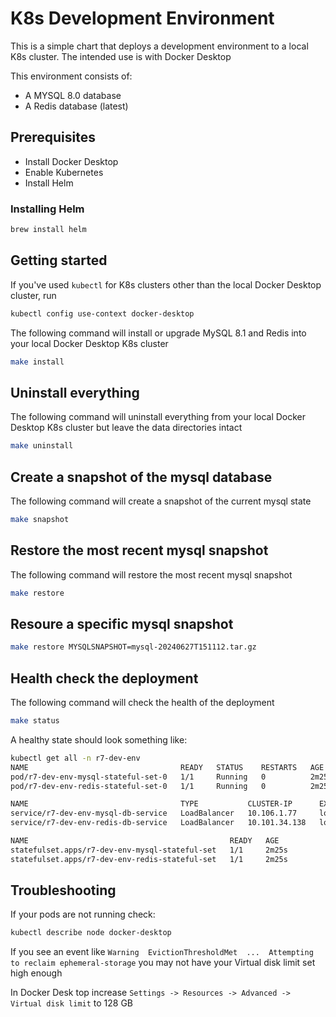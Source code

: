 # K8s Development Environment

This is a simple chart that deploys a development environment to a local K8s cluster. 
The intended use is with Docker Desktop

This environment consists of:

* A MYSQL 8.0 database
* A Redis database (latest)

## Prerequisites

* Install Docker Desktop
* Enable Kubernetes
* Install Helm

### Installing Helm

```bash
brew install helm
```

## Getting started

If you've used `kubectl` for K8s clusters other than the local Docker Desktop cluster, run

```bash
kubectl config use-context docker-desktop
```

The following command will install or upgrade MySQL 8.1 and Redis into your local Docker Desktop K8s cluster
```bash
make install
```

## Uninstall everything

The following command will uninstall everything from your local Docker Desktop K8s cluster but leave the data directories intact

```bash
make uninstall
```

## Create a snapshot of the mysql database

The following command will create a snapshot of the current mysql state

```bash
make snapshot
```

## Restore the most recent mysql snapshot

The following command will restore the most recent mysql snapshot

```bash
make restore
```

## Resoure a specific mysql snapshot

```bash
make restore MYSQLSNAPSHOT=mysql-20240627T151112.tar.gz
```

## Health check the deployment

The following command will check the health of the deployment

```bash
make status 
```

A healthy state should look something like:

```bash
kubectl get all -n r7-dev-env
NAME                                  READY   STATUS    RESTARTS   AGE
pod/r7-dev-env-mysql-stateful-set-0   1/1     Running   0          2m25s
pod/r7-dev-env-redis-stateful-set-0   1/1     Running   0          2m25s

NAME                                  TYPE           CLUSTER-IP      EXTERNAL-IP   PORT(S)          AGE
service/r7-dev-env-mysql-db-service   LoadBalancer   10.106.1.77     localhost     3306:30778/TCP   2m25s
service/r7-dev-env-redis-db-service   LoadBalancer   10.101.34.138   localhost     6379:31483/TCP   2m25s

NAME                                             READY   AGE
statefulset.apps/r7-dev-env-mysql-stateful-set   1/1     2m25s
statefulset.apps/r7-dev-env-redis-stateful-set   1/1     2m25s
```

## Troubleshooting

If your pods are not running check:

```bash
kubectl describe node docker-desktop
```

If you see an event like `Warning  EvictionThresholdMet  ...  Attempting to reclaim ephemeral-storage` you may not have your Virtual disk limit set high enough

In Docker Desk top increase `Settings -> Resources -> Advanced -> Virtual disk limit` to 128 GB
